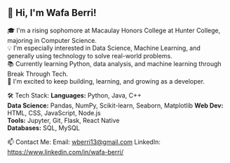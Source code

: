 ## 👋 Hi, I'm Wafa Berri!

🎓 I'm a rising sophomore at Macaulay Honors College at Hunter College, majoring in Computer Science.  
💡 I'm especially interested in Data Science, Machine Learning, and generally using technology to solve real-world problems.  
📚 Currently learning Python, data analysis, and machine learning through Break Through Tech.  
🌟 I'm excited to keep building, learning, and growing as a developer.

🛠 Tech Stack:
**Languages:** Python, Java, C++  
**Data Science:** Pandas, NumPy, Scikit-learn, Seaborn, Matplotlib 
**Web Dev:** HTML, CSS, JavaScript, Node.js  
**Tools:** Jupyter, Git, Flask, React Native  
**Databases:** SQL, MySQL 

📫 Contact Me:
Email: wberri13@gmail.com 
LinkedIn: https://www.linkedin.com/in/wafa-berri/
<!--
**wberri13/wberri13** is a ✨ _special_ ✨ repository because its `README.md` (this file) appears on your GitHub profile.

Here are some ideas to get you started:

- 🔭 I’m currently working on ...
- 🌱 I’m currently learning ...
- 👯 I’m looking to collaborate on ...
- 🤔 I’m looking for help with ...
- 💬 Ask me about ...
- 📫 How to reach me: ...
- 😄 Pronouns: ...
- ⚡ Fun fact: ...
-->
